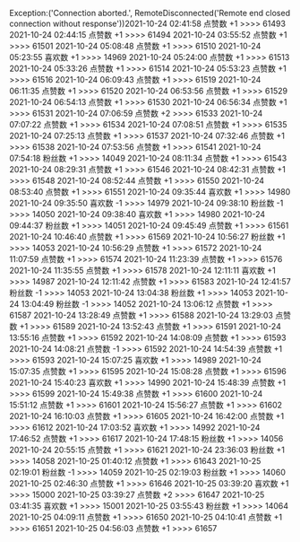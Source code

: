 Exception:('Connection aborted.', RemoteDisconnected('Remote end closed connection without response'))2021-10-24  02:41:58   点赞数 +1 >>>> 61493
2021-10-24  02:44:15   点赞数 +1 >>>> 61494
2021-10-24  03:55:52   点赞数 +1 >>>> 61501
2021-10-24  05:08:48   点赞数 +1 >>>> 61510
2021-10-24  05:23:55   喜欢数 +1 >>>> 14969
2021-10-24  05:24:00   点赞数 +1 >>>> 61513
2021-10-24  05:33:26   点赞数 +1 >>>> 61514
2021-10-24  05:53:23   点赞数 +1 >>>> 61516
2021-10-24  06:09:43   点赞数 +1 >>>> 61519
2021-10-24  06:11:35   点赞数 +1 >>>> 61520
2021-10-24  06:53:56   点赞数 +1 >>>> 61529
2021-10-24  06:54:13   点赞数 +1 >>>> 61530
2021-10-24  06:56:34   点赞数 +1 >>>> 61531
2021-10-24  07:06:59   点赞数 +2 >>>> 61533
2021-10-24  07:07:22   点赞数 +1 >>>> 61534
2021-10-24  07:08:51   点赞数 +1 >>>> 61535
2021-10-24  07:25:13   点赞数 +1 >>>> 61537
2021-10-24  07:32:46   点赞数 +1 >>>> 61538
2021-10-24  07:53:56   点赞数 +1 >>>> 61541
2021-10-24  07:54:18   粉丝数 +1 >>>> 14049
2021-10-24  08:11:34   点赞数 +1 >>>> 61543
2021-10-24  08:29:31   点赞数 +1 >>>> 61546
2021-10-24  08:42:31   点赞数 +1 >>>> 61548
2021-10-24  08:52:44   点赞数 +1 >>>> 61550
2021-10-24  08:53:40   点赞数 +1 >>>> 61551
2021-10-24  09:35:44   喜欢数 +1 >>>> 14980
2021-10-24  09:35:50   喜欢数 -1 >>>> 14979
2021-10-24  09:38:10   粉丝数 -1 >>>> 14050
2021-10-24  09:38:40   喜欢数 +1 >>>> 14980
2021-10-24  09:44:37   粉丝数 +1 >>>> 14051
2021-10-24  09:45:49   点赞数 +1 >>>> 61561
2021-10-24  10:46:40   点赞数 +1 >>>> 61569
2021-10-24  10:56:27   粉丝数 +1 >>>> 14053
2021-10-24  10:56:29   点赞数 +1 >>>> 61572
2021-10-24  11:07:59   点赞数 +1 >>>> 61574
2021-10-24  11:23:39   点赞数 +1 >>>> 61576
2021-10-24  11:35:55   点赞数 +1 >>>> 61578
2021-10-24  12:11:11   喜欢数 +1 >>>> 14987
2021-10-24  12:11:42   点赞数 +1 >>>> 61583
2021-10-24  12:41:57   粉丝数 -1 >>>> 14053
2021-10-24  13:04:38   粉丝数 +1 >>>> 14053
2021-10-24  13:04:49   粉丝数 -1 >>>> 14052
2021-10-24  13:06:12   点赞数 +1 >>>> 61587
2021-10-24  13:28:49   点赞数 +1 >>>> 61588
2021-10-24  13:29:03   点赞数 +1 >>>> 61589
2021-10-24  13:52:43   点赞数 +1 >>>> 61591
2021-10-24  13:55:16   点赞数 +1 >>>> 61592
2021-10-24  14:08:09   点赞数 +1 >>>> 61593
2021-10-24  14:08:21   点赞数 -1 >>>> 61592
2021-10-24  14:54:39   点赞数 +1 >>>> 61593
2021-10-24  15:07:25   喜欢数 +1 >>>> 14989
2021-10-24  15:07:35   点赞数 +1 >>>> 61595
2021-10-24  15:08:28   点赞数 +1 >>>> 61596
2021-10-24  15:40:23   喜欢数 +1 >>>> 14990
2021-10-24  15:48:39   点赞数 +1 >>>> 61599
2021-10-24  15:49:38   点赞数 +1 >>>> 61600
2021-10-24  15:51:12   点赞数 +1 >>>> 61601
2021-10-24  15:56:27   点赞数 +1 >>>> 61602
2021-10-24  16:10:03   点赞数 +1 >>>> 61605
2021-10-24  16:42:00   点赞数 +1 >>>> 61612
2021-10-24  17:03:52   喜欢数 +1 >>>> 14992
2021-10-24  17:46:52   点赞数 +1 >>>> 61617
2021-10-24  17:48:15   粉丝数 +1 >>>> 14056
2021-10-24  20:55:15   点赞数 +1 >>>> 61621
2021-10-24  23:36:03   粉丝数 +1 >>>> 14058
2021-10-25  01:40:12   点赞数 +1 >>>> 61643
2021-10-25  02:19:01   粉丝数 -1 >>>> 14059
2021-10-25  02:19:03   粉丝数 +1 >>>> 14060
2021-10-25  02:46:30   点赞数 +1 >>>> 61646
2021-10-25  03:39:20   喜欢数 +1 >>>> 15000
2021-10-25  03:39:27   点赞数 +2 >>>> 61647
2021-10-25  03:41:35   喜欢数 +1 >>>> 15001
2021-10-25  03:55:43   粉丝数 +1 >>>> 14064
2021-10-25  04:09:11   点赞数 +1 >>>> 61650
2021-10-25  04:10:41   点赞数 +1 >>>> 61651
2021-10-25  04:56:03   点赞数 +1 >>>> 61657
